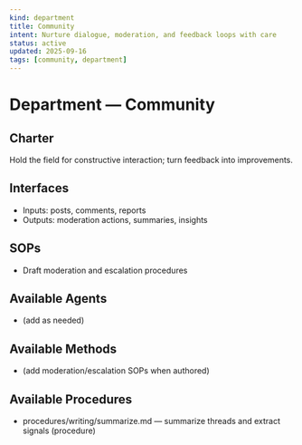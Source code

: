 ```yaml
---
kind: department
title: Community
intent: Nurture dialogue, moderation, and feedback loops with care
status: active
updated: 2025-09-16
tags: [community, department]
---
```


# Department — Community

## Charter
Hold the field for constructive interaction; turn feedback into improvements.

## Interfaces
- Inputs: posts, comments, reports
- Outputs: moderation actions, summaries, insights

## SOPs
- Draft moderation and escalation procedures

## Available Agents
- (add as needed)

## Available Methods
- (add moderation/escalation SOPs when authored)

## Available Procedures
- procedures/writing/summarize.md — summarize threads and extract signals (procedure)
